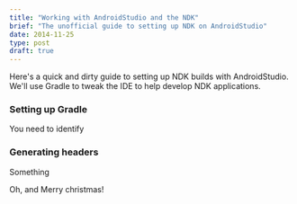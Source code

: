 ```yaml
---
title: "Working with AndroidStudio and the NDK"
brief: "The unofficial guide to setting up NDK on AndroidStudio"
date: 2014-11-25
type: post
draft: true
---
```


Here's a quick and dirty guide to setting up NDK builds with AndroidStudio. We'll use Gradle to tweak the IDE to help develop NDK applications.

### Setting up Gradle
You need to identify

### Generating headers
Something

Oh, and Merry christmas!
